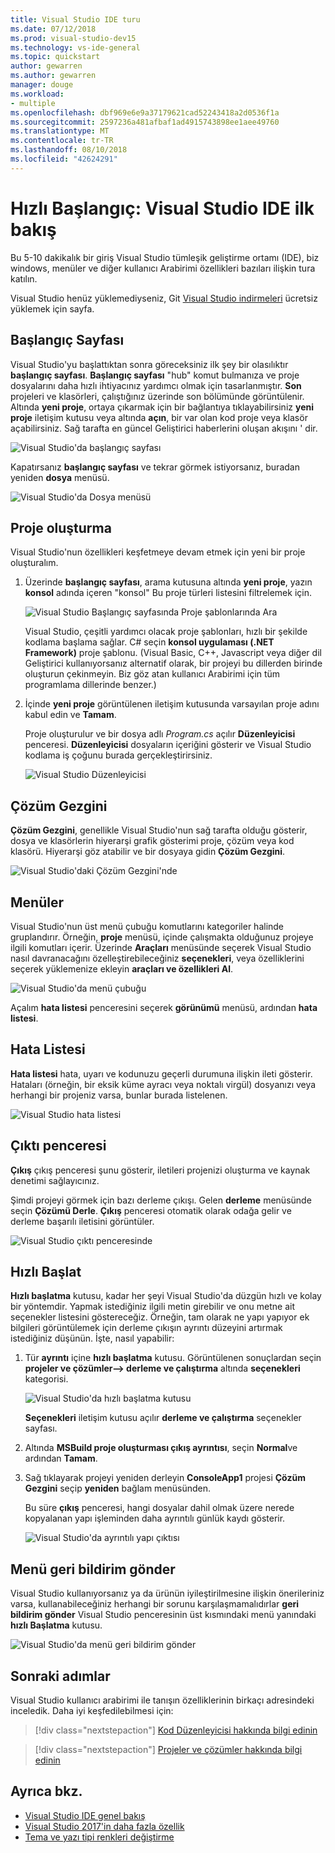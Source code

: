 ```yaml
---
title: Visual Studio IDE turu
ms.date: 07/12/2018
ms.prod: visual-studio-dev15
ms.technology: vs-ide-general
ms.topic: quickstart
author: gewarren
ms.author: gewarren
manager: douge
ms.workload:
- multiple
ms.openlocfilehash: dbf969e6e9a37179621cad52243418a2d0536f1a
ms.sourcegitcommit: 2597236a481afbaf1ad4915743898ee1aee49760
ms.translationtype: MT
ms.contentlocale: tr-TR
ms.lasthandoff: 08/10/2018
ms.locfileid: "42624291"
---
```

# <a name="quickstart-first-look-at-the-visual-studio-ide"></a>Hızlı Başlangıç: Visual Studio IDE ilk bakış

Bu 5-10 dakikalık bir giriş Visual Studio tümleşik geliştirme ortamı (IDE), biz windows, menüler ve diğer kullanıcı Arabirimi özellikleri bazıları ilişkin tura katılın.

Visual Studio henüz yüklemediyseniz, Git [Visual Studio indirmeleri](https://visualstudio.microsoft.com/downloads/?utm_medium=microsoft&utm_source=docs.microsoft.com&utm_campaign=button+cta&utm_content=download+vs2017) ücretsiz yüklemek için sayfa.

## <a name="start-page"></a>Başlangıç Sayfası

Visual Studio'yu başlattıktan sonra göreceksiniz ilk şey bir olasılıktır **başlangıç sayfası**. **Başlangıç sayfası** "hub" komut bulmanıza ve proje dosyalarını daha hızlı ihtiyacınız yardımcı olmak için tasarlanmıştır. **Son** projeleri ve klasörleri, çalıştığınız üzerinde son bölümünde görüntülenir. Altında **yeni proje**, ortaya çıkarmak için bir bağlantıya tıklayabilirsiniz **yeni proje** iletişim kutusu veya altında **açın**, bir var olan kod proje veya klasör açabilirsiniz. Sağ tarafta en güncel Geliştirici haberlerini oluşan akışını ' dir.

![Visual Studio'da başlangıç sayfası](media/start-page.png)

Kapatırsanız **başlangıç sayfası** ve tekrar görmek istiyorsanız, buradan yeniden **dosya** menüsü.

![Visual Studio'da Dosya menüsü](media/quickstart-IDE-file-menu-large.png)

## <a name="create-a-project"></a>Proje oluşturma

Visual Studio'nun özellikleri keşfetmeye devam etmek için yeni bir proje oluşturalım.

1. Üzerinde **başlangıç sayfası**, arama kutusuna altında **yeni proje**, yazın **konsol** adında içeren "konsol" Bu proje türleri listesini filtrelemek için.

   ![Visual Studio Başlangıç sayfasında Proje şablonlarında Ara](media/start-page-search-templates.png)

   Visual Studio, çeşitli yardımcı olacak proje şablonları, hızlı bir şekilde kodlama başlama sağlar. C# seçin **konsol uygulaması (.NET Framework)** proje şablonu. (Visual Basic, C++, Javascript veya diğer dil Geliştirici kullanıyorsanız alternatif olarak, bir projeyi bu dillerden birinde oluşturun çekinmeyin. Biz göz atan kullanıcı Arabirimi için tüm programlama dillerinde benzer.)

1. İçinde **yeni proje** görüntülenen iletişim kutusunda varsayılan proje adını kabul edin ve **Tamam**.

   Proje oluşturulur ve bir dosya adlı *Program.cs* açılır **Düzenleyicisi** penceresi. **Düzenleyicisi** dosyaların içeriğini gösterir ve Visual Studio kodlama iş çoğunu burada gerçekleştirirsiniz.

   ![Visual Studio Düzenleyicisi](media/editor.png)

## <a name="solution-explorer"></a>Çözüm Gezgini

**Çözüm Gezgini**, genellikle Visual Studio'nun sağ tarafta olduğu gösterir, dosya ve klasörlerin hiyerarşi grafik gösterimi proje, çözüm veya kod klasörü. Hiyerarşi göz atabilir ve bir dosyaya gidin **Çözüm Gezgini**.

![Visual Studio'daki Çözüm Gezgini'nde](media/quickstart-IDE-solution-explorer.png)

## <a name="menus"></a>Menüler

Visual Studio'nun üst menü çubuğu komutlarını kategoriler halinde gruplandırır. Örneğin, **proje** menüsü, içinde çalışmakta olduğunuz projeye ilgili komutları içerir. Üzerinde **Araçları** menüsünde seçerek Visual Studio nasıl davranacağını özelleştirebileceğiniz **seçenekleri**, veya özelliklerini seçerek yüklemenize ekleyin **araçları ve özellikleri Al**.

![Visual Studio'da menü çubuğu](media/quickstart-IDE-menu-bar.png)

Açalım **hata listesi** penceresini seçerek **görünümü** menüsü, ardından **hata listesi**.

## <a name="error-list"></a>Hata Listesi

**Hata listesi** hata, uyarı ve kodunuzu geçerli durumuna ilişkin ileti gösterir. Hataları (örneğin, bir eksik küme ayracı veya noktalı virgül) dosyanızı veya herhangi bir projeniz varsa, bunlar burada listelenen.

![Visual Studio hata listesi](media/quickstart-IDE-error-list.png)

## <a name="output-window"></a>Çıktı penceresi

**Çıkış** çıkış penceresi şunu gösterir, iletileri projenizi oluşturma ve kaynak denetimi sağlayıcınız.

Şimdi projeyi görmek için bazı derleme çıkışı. Gelen **derleme** menüsünde seçin **Çözümü Derle**. **Çıkış** penceresi otomatik olarak odağa gelir ve derleme başarılı iletisini görüntüler.

![Visual Studio çıktı penceresinde](media/build-output-minimal.png)

## <a name="quick-launch"></a>Hızlı Başlat

**Hızlı başlatma** kutusu, kadar her şeyi Visual Studio'da düzgün hızlı ve kolay bir yöntemdir. Yapmak istediğiniz ilgili metin girebilir ve onu metne ait seçenekler listesini göstereceğiz. Örneğin, tam olarak ne yapı yapıyor ek bilgileri görüntülemek için derleme çıkışın ayrıntı düzeyini artırmak istediğiniz düşünün. İşte, nasıl yapabilir:

1. Tür **ayrıntı** içine **hızlı başlatma** kutusu. Görüntülenen sonuçlardan seçin **projeler ve çözümler--> derleme ve çalıştırma** altında **seçenekleri** kategorisi.

   ![Visual Studio'da hızlı başlatma kutusu](media/quickstart-IDE-quick-launch.png)

   **Seçenekleri** iletişim kutusu açılır **derleme ve çalıştırma** seçenekler sayfası.

1. Altında **MSBuild proje oluşturması çıkış ayrıntısı**, seçin **Normal**ve ardından **Tamam**.

1. Sağ tıklayarak projeyi yeniden derleyin **ConsoleApp1** projesi **Çözüm Gezgini** seçip **yeniden** bağlam menüsünden.

   Bu süre **çıkış** penceresi, hangi dosyalar dahil olmak üzere nerede kopyalanan yapı işleminden daha ayrıntılı günlük kaydı gösterir.

   ![Visual Studio'da ayrıntılı yapı çıktısı](media/build-output-verbose.png)

## <a name="send-feedback-menu"></a>Menü geri bildirim gönder

Visual Studio kullanıyorsanız ya da ürünün iyileştirilmesine ilişkin önerileriniz varsa, kullanabileceğiniz herhangi bir sorunu karşılaşmamalıdırlar **geri bildirim gönder** Visual Studio penceresinin üst kısmındaki menü yanındaki **hızlı Başlatma** kutusu.

![Visual Studio'da menü geri bildirim gönder](media/quickstart-IDE-send-feedback.png)

## <a name="next-steps"></a>Sonraki adımlar

Visual Studio kullanıcı arabirimi ile tanışın özelliklerinin birkaçı adresindeki inceledik. Daha iyi keşfedilebilmesi için:

> [!div class="nextstepaction"]
> [Kod Düzenleyicisi hakkında bilgi edinin](../ide/quickstart-editor.md)

> [!div class="nextstepaction"]
> [Projeler ve çözümler hakkında bilgi edinin](../ide/quickstart-projects-solutions.md)

## <a name="see-also"></a>Ayrıca bkz.

- [Visual Studio IDE genel bakış](../ide/visual-studio-ide.md)
- [Visual Studio 2017'in daha fazla özellik](../ide/advanced-feature-overview.md)
- [Tema ve yazı tipi renkleri değiştirme](../ide/quickstart-personalize-the-ide.md)
